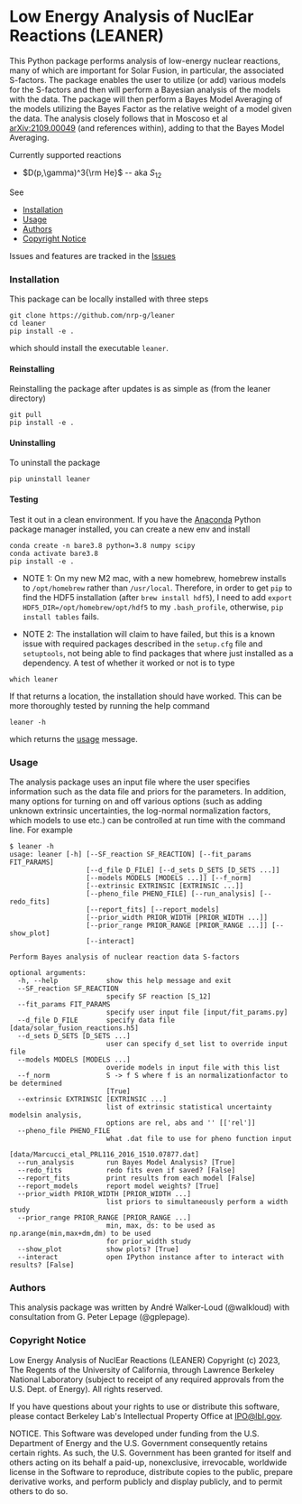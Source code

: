 # Low Energy Analysis of NuclEar Reactions (LEANER)

This Python package performs analysis of low-energy nuclear reactions, many of which are important for Solar Fusion, in particular, the associated S-factors.  The package enables the user to utilize (or add) various models for the S-factors and then will perform a Bayesian analysis of the models with the data.  The package will then perform a Bayes Model Averaging of the models utilizing the Bayes Factor as the relative weight of a model given the data.  The analysis closely follows that in Moscoso et al [arXiv:2109.00049](https://arxiv.org/abs/2109.00049) (and references within), adding to that the Bayes Model Averaging.

Currently supported reactions
- $D(p,\gamma)^3{\rm He}$ -- aka $S_{12}$

See
- [Installation](#installation)
- [Usage](#usage)
- [Authors](#authors)
- [Copyright Notice](#copyright-notice)

Issues and features are tracked in the [Issues](https://github.com/nrp-g/leaner/issues)


### Installation
This package can be locally installed with three steps
```
git clone https://github.com/nrp-g/leaner
cd leaner
pip install -e .
```
which should install the executable `leaner`.

#### Reinstalling
Reinstalling the package after updates is as simple as (from the leaner directory)
```
git pull
pip install -e .
```

#### Uninstalling
To uninstall the package
```
pip uninstall leaner
```

#### Testing
Test it out in a clean environment.  If you have the [Anaconda](https://www.anaconda.com/products/distribution) Python package manager installed, you can create a new env and install
```
conda create -n bare3.8 python=3.8 numpy scipy
conda activate bare3.8
pip install -e .
```
- NOTE 1: On my new M2 mac, with a new homebrew, homebrew installs to `/opt/homebrew` rather than `/usr/local`.  Therefore, in order to get `pip` to find the HDF5 installation (after `brew install hdf5`), I need to add `export HDF5_DIR=/opt/homebrew/opt/hdf5` to my `.bash_profile`, otherwise, `pip install tables` fails.

- NOTE 2: The installation will claim to have failed, but this is a known issue with required packages described in the `setup.cfg` file and `setuptools`, not being able to find packages that where just installed as a dependency.  A test of whether it worked or not is to type

```which leaner```

If that returns a location, the installation should have worked.  This can be more thoroughly tested by running the help command

```leaner -h```

which returns the [usage](#usage) message.



### Usage
The analysis package uses an input file where the user specifies information such as the data file and priors for the parameters.  In addition, many options for turning on and off various options (such as adding unknown extrinsic uncertainties, the log-normal normalization factors, which models to use etc.) can be controlled at run time with the command line.  For example

```
$ leaner -h
usage: leaner [-h] [--SF_reaction SF_REACTION] [--fit_params FIT_PARAMS]
                   [--d_file D_FILE] [--d_sets D_SETS [D_SETS ...]]
                   [--models MODELS [MODELS ...]] [--f_norm]
                   [--extrinsic EXTRINSIC [EXTRINSIC ...]]
                   [--pheno_file PHENO_FILE] [--run_analysis] [--redo_fits]
                   [--report_fits] [--report_models]
                   [--prior_width PRIOR_WIDTH [PRIOR_WIDTH ...]]
                   [--prior_range PRIOR_RANGE [PRIOR_RANGE ...]] [--show_plot]
                   [--interact]

Perform Bayes analysis of nuclear reaction data S-factors

optional arguments:
  -h, --help            show this help message and exit
  --SF_reaction SF_REACTION
                        specify SF reaction [S_12]
  --fit_params FIT_PARAMS
                        specify user input file [input/fit_params.py]
  --d_file D_FILE       specify data file [data/solar_fusion_reactions.h5]
  --d_sets D_SETS [D_SETS ...]
                        user can specify d_set list to override input file
  --models MODELS [MODELS ...]
                        overide models in input file with this list
  --f_norm              S -> f S where f is an normalizationfactor to be determined
                        [True]
  --extrinsic EXTRINSIC [EXTRINSIC ...]
                        list of extrinsic statistical uncertainty modelsin analysis,
                        options are rel, abs and '' [['rel']]
  --pheno_file PHENO_FILE
                        what .dat file to use for pheno function input
                        [data/Marcucci_etal_PRL116_2016_1510.07877.dat]
  --run_analysis        run Bayes Model Analysis? [True]
  --redo_fits           redo fits even if saved? [False]
  --report_fits         print results from each model [False]
  --report_models       report model weights? [True]
  --prior_width PRIOR_WIDTH [PRIOR_WIDTH ...]
                        list priors to simultaneously perform a width study
  --prior_range PRIOR_RANGE [PRIOR_RANGE ...]
                        min, max, ds: to be used as np.arange(min,max+dm,dm) to be used
                        for prior_width study
  --show_plot           show plots? [True]
  --interact            open IPython instance after to interact with results? [False]
  ```




### Authors
This analysis package was written by André Walker-Loud (@walkloud) with consultation from G. Peter Lepage (@gplepage).


### Copyright Notice

Low Energy Analysis of NuclEar Reactions (LEANER) Copyright (c) 2023, 
The Regents of the University of California, through Lawrence Berkeley 
National Laboratory (subject to receipt of any required approvals from 
the U.S. Dept. of Energy). All rights reserved.

If you have questions about your rights to use or distribute this software,
please contact Berkeley Lab's Intellectual Property Office at
IPO@lbl.gov.

NOTICE.  This Software was developed under funding from the U.S. Department
of Energy and the U.S. Government consequently retains certain rights.  As
such, the U.S. Government has been granted for itself and others acting on
its behalf a paid-up, nonexclusive, irrevocable, worldwide license in the
Software to reproduce, distribute copies to the public, prepare derivative 
works, and perform publicly and display publicly, and to permit others to do so.


